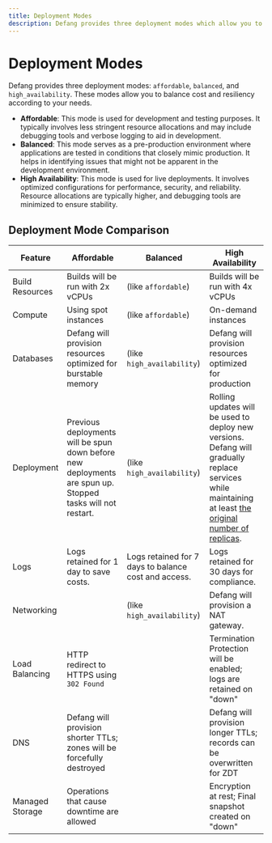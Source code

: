 ```yaml
---
title: Deployment Modes
description: Defang provides three deployment modes which allow you to balance cost and resiliency.
---
```


# Deployment Modes

Defang provides three deployment modes: `affordable`, `balanced`, and `high_availability`. These modes allow you to balance cost and resiliency according to your needs.

* **Affordable**: This mode is used for development and testing purposes. It typically involves less stringent resource allocations and may include debugging tools and verbose logging to aid in development.
* **Balanced**: This mode serves as a pre-production environment where applications are tested in conditions that closely mimic production. It helps in identifying issues that might not be apparent in the development environment.
* **High Availability**: This mode is used for live deployments. It involves optimized configurations for performance, security, and reliability. Resource allocations are typically higher, and debugging tools are minimized to ensure stability.

## Deployment Mode Comparison

| Feature | Affordable | Balanced | High Availability |
|-|-|-|-|
| Build Resources | Builds will be run with 2x vCPUs |  (like `affordable`) | Builds will be run with 4x vCPUs |
| Compute | Using spot instances | (like `affordable`) | On-demand instances |
| Databases | Defang will provision resources optimized for burstable memory | (like `high_availability`) | Defang will provision resources optimized for production |
| Deployment | Previous deployments will be spun down before new deployments are spun up. Stopped tasks will not restart. | (like `high_availability`) | Rolling updates will be used to deploy new versions. Defang will gradually replace services while maintaining at least [the original number of replicas](/docs/tutorials/scaling-your-services). |
| Logs | Logs retained for 1 day to save costs. | Logs retained for 7 days to balance cost and access. | Logs retained for 30 days for compliance. |
| Networking | | (like `high_availability`) | Defang will provision a NAT gateway. |
| Load Balancing | HTTP redirect to HTTPS using `302 Found` | | Termination Protection will be enabled; logs are retained on "down" |
| DNS | Defang will provision shorter TTLs; zones will be forcefully destroyed | | Defang will provision longer TTLs; records can be overwritten for ZDT |
| Managed Storage | Operations that cause downtime are allowed | | Encryption at rest; Final snapshot created on "down" |
